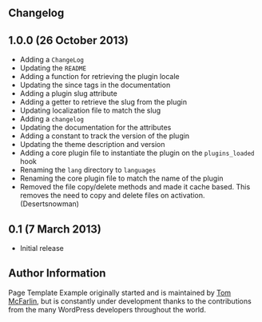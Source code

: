 ## Changelog

## 1.0.0 (26 October 2013)

* Adding a `ChangeLog`
* Updating the `README`
* Adding a function for retrieving the plugin locale
* Updating the since tags in the documentation
* Adding a plugin slug attribute
* Adding a getter to retrieve the slug from the plugin
* Updating localization file to match the slug
* Adding a `changelog`
* Updating the documentation for the attributes
* Adding a constant to track the version of the plugin
* Updating the theme description and version
* Adding a core plugin file to instantiate the plugin on the `plugins_loaded` hook
* Renaming the `lang` directory to `languages`
* Renaming the core plugin file to match the name of the plugin
* Removed the file copy/delete methods and made it cache based. This removes the need to copy and delete files on activation. (Desertsnowman)

## 0.1 (7 March 2013)

* Initial release

## Author Information

Page Template Example originally started and is maintained by [Tom McFarlin](http://twitter.com/tommcfarlin/), but is constantly under development thanks to the contributions from the many WordPress developers throughout the world.